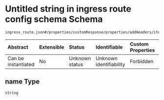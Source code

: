 # Untitled string in ingress route config schema Schema

```txt
ingress_route.json#/properties/customResponse/properties/addHeaders/items/properties/name
```



| Abstract            | Extensible | Status         | Identifiable            | Custom Properties | Additional Properties | Access Restrictions | Defined In                                                                |
| :------------------ | :--------- | :------------- | :---------------------- | :---------------- | :-------------------- | :------------------ | :------------------------------------------------------------------------ |
| Can be instantiated | No         | Unknown status | Unknown identifiability | Forbidden         | Allowed               | none                | [ingress\_route.json\*](../out/ingress_route.json "open original schema") |

## name Type

`string`
